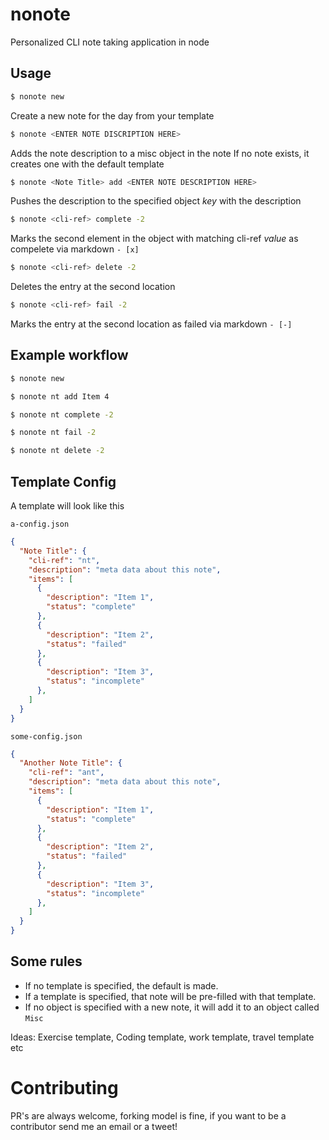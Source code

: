 # nonote
Personalized CLI note taking application in node


## Usage
```sh
$ nonote new
 ```
Create a new note for the day from your template

```sh
$ nonote <ENTER NOTE DISCRIPTION HERE>
```
Adds the note description to a misc object in the note
If no note exists, it creates one with the default template

```sh
$ nonote <Note Title> add <ENTER NOTE DESCRIPTION HERE>
```
Pushes the description to the specified object *key* with the description

```sh
$ nonote <cli-ref> complete -2 
```
Marks the second element in the object with matching cli-ref *value* as compelete via markdown `- [x]`

```sh
$ nonote <cli-ref> delete -2 
```
Deletes the entry at the second location

```sh
$ nonote <cli-ref> fail -2 
```
Marks the entry at the second location as failed via markdown `- [-]`


## Example workflow

```sh
$ nonote new 
```
```sh
$ nonote nt add Item 4 
```

```sh
$ nonote nt complete -2
```

```sh
$ nonote nt fail -2
```

```sh
$ nonote nt delete -2
```

## Template Config
A template will look like this

`a-config.json`
```json
{
  "Note Title": {
    "cli-ref": "nt",
    "description": "meta data about this note",
    "items": [
      { 
        "description": "Item 1",
        "status": "complete"
      },
      { 
        "description": "Item 2",
        "status": "failed"
      },
      { 
        "description": "Item 3",
        "status": "incomplete"
      },
    ]
  }
}
```

`some-config.json`
```json
{
  "Another Note Title": {
    "cli-ref": "ant",
    "description": "meta data about this note",
    "items": [
      { 
        "description": "Item 1",
        "status": "complete"
      },
      { 
        "description": "Item 2",
        "status": "failed"
      },
      { 
        "description": "Item 3",
        "status": "incomplete"
      },
    ]
  }
}
```

## Some rules
- If no template is specified, the default is made.
- If a template is specified, that note will be pre-filled with that template.
- If no object is specified with a new note, it will add it to an object called `Misc`

Ideas:
Exercise template, Coding template, work template, travel template etc


# Contributing
PR's are always welcome, forking model is fine, if you want to be a contributor send me an email or a tweet!
